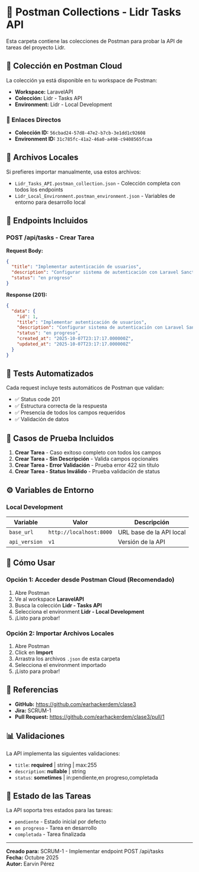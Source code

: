 # 📮 Postman Collections - Lidr Tasks API

Esta carpeta contiene las colecciones de Postman para probar la API de tareas del proyecto Lidr.

## 🚀 Colección en Postman Cloud

La colección ya está disponible en tu workspace de Postman:

- **Workspace:** LaravelAPI
- **Colección:** Lidr - Tasks API
- **Environment:** Lidr - Local Development

### 🔗 Enlaces Directos

- **Colección ID:** `56cbad24-57d8-47e2-b7cb-3e1dd1c92608`
- **Environment ID:** `31c785fc-41a2-46a0-a498-c9408565fcaa`

## 📂 Archivos Locales

Si prefieres importar manualmente, usa estos archivos:

- `Lidr_Tasks_API.postman_collection.json` - Colección completa con todos los endpoints
- `Lidr_Local_Environment.postman_environment.json` - Variables de entorno para desarrollo local

## 🎯 Endpoints Incluidos

### POST /api/tasks - Crear Tarea

**Request Body:**
```json
{
  "title": "Implementar autenticación de usuarios",
  "description": "Configurar sistema de autenticación con Laravel Sanctum",
  "status": "en progreso"
}
```

**Response (201):**
```json
{
  "data": {
    "id": 1,
    "title": "Implementar autenticación de usuarios",
    "description": "Configurar sistema de autenticación con Laravel Sanctum",
    "status": "en progreso",
    "created_at": "2025-10-07T23:17:17.000000Z",
    "updated_at": "2025-10-07T23:17:17.000000Z"
  }
}
```

## 🧪 Tests Automatizados

Cada request incluye tests automáticos de Postman que validan:

- ✅ Status code 201
- ✅ Estructura correcta de la respuesta
- ✅ Presencia de todos los campos requeridos
- ✅ Validación de datos

## 📝 Casos de Prueba Incluidos

1. **Crear Tarea** - Caso exitoso completo con todos los campos
2. **Crear Tarea - Sin Descripción** - Valida campos opcionales
3. **Crear Tarea - Error Validación** - Prueba error 422 sin título
4. **Crear Tarea - Status Inválido** - Prueba validación de status

## ⚙️ Variables de Entorno

### Local Development

| Variable | Valor | Descripción |
|----------|-------|-------------|
| `base_url` | `http://localhost:8000` | URL base de la API local |
| `api_version` | `v1` | Versión de la API |

## 🔧 Cómo Usar

### Opción 1: Acceder desde Postman Cloud (Recomendado)

1. Abre Postman
2. Ve al workspace **LaravelAPI**
3. Busca la colección **Lidr - Tasks API**
4. Selecciona el environment **Lidr - Local Development**
5. ¡Listo para probar!

### Opción 2: Importar Archivos Locales

1. Abre Postman
2. Click en **Import**
3. Arrastra los archivos `.json` de esta carpeta
4. Selecciona el environment importado
5. ¡Listo para probar!

## 🔗 Referencias

- **GitHub:** https://github.com/earhackerdem/clase3
- **Jira:** SCRUM-1
- **Pull Request:** https://github.com/earhackerdem/clase3/pull/1

## 📊 Validaciones

La API implementa las siguientes validaciones:

- `title`: **required** | string | max:255
- `description`: **nullable** | string
- `status`: **sometimes** | in:pendiente,en progreso,completada

## 🎨 Estado de las Tareas

La API soporta tres estados para las tareas:

- `pendiente` - Estado inicial por defecto
- `en progreso` - Tarea en desarrollo
- `completada` - Tarea finalizada

---

**Creado para:** SCRUM-1 - Implementar endpoint POST /api/tasks  
**Fecha:** Octubre 2025  
**Autor:** Earvin Pérez
